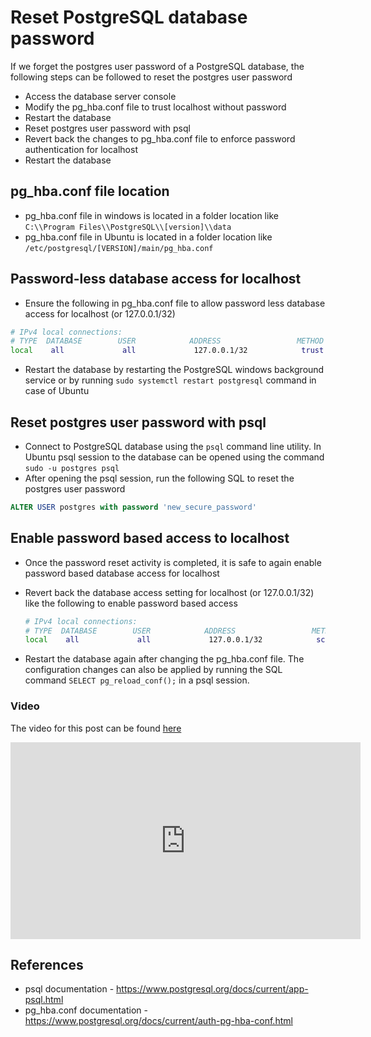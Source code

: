 # Reset PostgreSQL database password
If we forget the postgres user password of a PostgreSQL database, the following steps can be followed to reset the postgres user password

-   Access the database server console
-   Modify the pg_hba.conf file to trust localhost without password
-   Restart the database
-   Reset postgres user password with psql
-   Revert back the changes to pg_hba.conf file to enforce password authentication for localhost
-   Restart the database

## pg_hba.conf file location

-   pg_hba.conf file in windows is located in a folder location like `C:\\Program Files\\PostgreSQL\\[version]\\data`
-   pg_hba.conf file in Ubuntu is located in a folder location like `/etc/postgresql/[VERSION]/main/pg_hba.conf`

## Password-less database access for localhost

-   Ensure the following in pg_hba.conf file to allow password less database access for localhost (or 127.0.0.1/32)

```bash
# IPv4 local connections:
# TYPE  DATABASE        USER            ADDRESS                 METHOD
local    all             all             127.0.0.1/32            trust
```

-   Restart the database by restarting the PostgreSQL windows background service or by running `sudo systemctl restart postgresql` command in case of Ubuntu

## Reset postgres user password with psql

-   Connect to PostgreSQL database using the `psql` command line utility. In Ubuntu psql session to the database can be opened using the command `sudo -u postgres psql`
-   After opening the psql session, run the following SQL to reset the postgres user password

```sql
ALTER USER postgres with password 'new_secure_password'
```

## Enable password based access to localhost

-   Once the password reset activity is completed, it is safe to again enable password based database access for localhost
    
-   Revert back the database access setting for localhost (or 127.0.0.1/32) like the following to enable password based access
    
    ```bash
    # IPv4 local connections:
    # TYPE  DATABASE        USER            ADDRESS                 METHOD
    local    all             all             127.0.0.1/32            scram-sha-256
    
    ```
    
-   Restart the database again after changing the pg_hba.conf file. The configuration changes can also be applied by running the SQL command `SELECT pg_reload_conf();` in a psql session.

### Video
The video for this post can be found [here](https://youtu.be/NiRiz_ob-VA?si=olwjeFPg6XLOKLHs)

<iframe width="560" height="315" src="https://www.youtube.com/embed/ErUPLbqXiB8" title="YouTube video player" frameborder="0" allow="accelerometer; autoplay; clipboard-write; encrypted-media; gyroscope; picture-in-picture" allowfullscreen></iframe>

## References
* psql documentation - https://www.postgresql.org/docs/current/app-psql.html
* pg_hba.conf documentation - https://www.postgresql.org/docs/current/auth-pg-hba-conf.html
<!--stackedit_data:
eyJoaXN0b3J5IjpbMTA5MzA3NzM2OCw2ODMwODM0OTUsNzMwOT
k4MTE2XX0=
-->